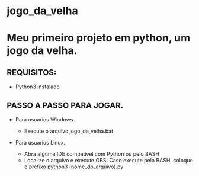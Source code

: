 # jogo_da_velha

# Meu primeiro projeto em python, um jogo da velha.

## REQUISITOS:
- Python3 instalado

## PASSO A PASSO PARA JOGAR.
- Para usuarios Windows.
  - Execute o arquivo jogo_da_velha.bat
 
- Para usuarios Linux.
  - Abra alguma IDE compatível com Python ou pelo BASH
  - Localize o arquivo e execute
     OBS: Caso execute pelo BASH, coloque o prefixo python3 (nome_do_arquivo).py
